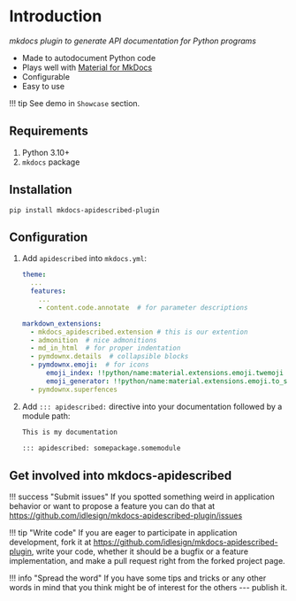 # Introduction

*mkdocs plugin to generate API documentation for Python programs*

* Made to autodocument Python code
* Plays well with [Material for MkDocs](https://squidfunk.github.io/mkdocs-material/)
* Configurable
* Easy to use

!!! tip
    See demo in ``Showcase`` section.

## Requirements

1.  Python 3.10+
2.  `mkdocs` package

## Installation

``` shell
pip install mkdocs-apidescribed-plugin
```

## Configuration

1. Add ``apidescribed`` into ``mkdocs.yml``:

    ```yaml title="mkdocs.yml"
    theme:
      ...
      features:
        ...
        - content.code.annotate  # for parameter descriptions
   
    markdown_extensions:
      - mkdocs_apidescribed.extension # this is our extention
      - admonition  # nice admonitions
      - md_in_html  # for proper indentation
      - pymdownx.details  # collapsible blocks
      - pymdownx.emoji:  # for icons
          emoji_index: !!python/name:material.extensions.emoji.twemoji
          emoji_generator: !!python/name:material.extensions.emoji.to_svg
      - pymdownx.superfences
   
    ```

2. Add ``::: apidescribed:`` directive into your documentation followed by a module path:

    ```md title="index.md"
    This is my documentation
   
    ::: apidescribed: somepackage.somemodule
   
    ```


## Get involved into mkdocs-apidescribed

!!! success "Submit issues"
    If you spotted something weird in application behavior or want to propose a feature you can do 
    that at <https://github.com/idlesign/mkdocs-apidescribed-plugin/issues>

!!! tip "Write code"
    If you are eager to participate in application development, 
    fork it at <https://github.com/idlesign/mkdocs-apidescribed-plugin>, write 
    your code, whether it should be a bugfix or a feature implementation,
    and make a pull request right from the forked project page.

!!! info "Spread the word"
    If you have some tips and tricks or any other words in mind that 
    you think might be of interest for the others --- publish it.
